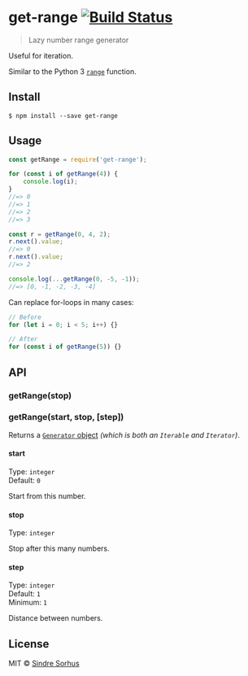 # get-range [![Build Status](https://travis-ci.org/sindresorhus/get-range.svg?branch=master)](https://travis-ci.org/sindresorhus/get-range)

> Lazy number range generator

Useful for iteration.

Similar to the Python 3 [`range`](https://docs.python.org/3/library/stdtypes.html#typesseq-range) function.


## Install

```
$ npm install --save get-range
```


## Usage

```js
const getRange = require('get-range');

for (const i of getRange(4)) {
	console.log(i);
}
//=> 0
//=> 1
//=> 2
//=> 3

const r = getRange(0, 4, 2);
r.next().value;
//=> 0
r.next().value;
//=> 2

console.log(...getRange(0, -5, -1));
//=> [0, -1, -2, -3, -4]
```

Can replace for-loops in many cases:

```js
// Before
for (let i = 0; i < 5; i++) {}

// After
for (const i of getRange(5)) {}
```


## API

### getRange(stop)
### getRange(start, stop, [step])

Returns a [`Generator` object](https://developer.mozilla.org/en-US/docs/Web/JavaScript/Reference/Global_Objects/Generator) *(which is both an `Iterable` and `Iterator`)*.

#### start

Type: `integer`<br>
Default: `0`

Start from this number.

#### stop

Type: `integer`

Stop after this many numbers.

#### step

Type: `integer`<br>
Default: `1`<br>
Minimum: `1`

Distance between numbers.


## License

MIT © [Sindre Sorhus](https://sindresorhus.com)
